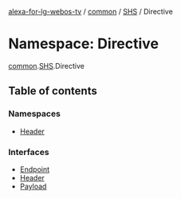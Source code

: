 [alexa-for-lg-webos-tv](../README.md) / [common](common.md) / [SHS](common.SHS.md) / Directive

# Namespace: Directive

[common](common.md).[SHS](common.SHS.md).Directive

## Table of contents

### Namespaces

- [Header](common.SHS.Directive.Header.md)

### Interfaces

- [Endpoint](../interfaces/common.SHS.Directive.Endpoint.md)
- [Header](../interfaces/common.SHS.Directive.Header-1.md)
- [Payload](../interfaces/common.SHS.Directive.Payload.md)
